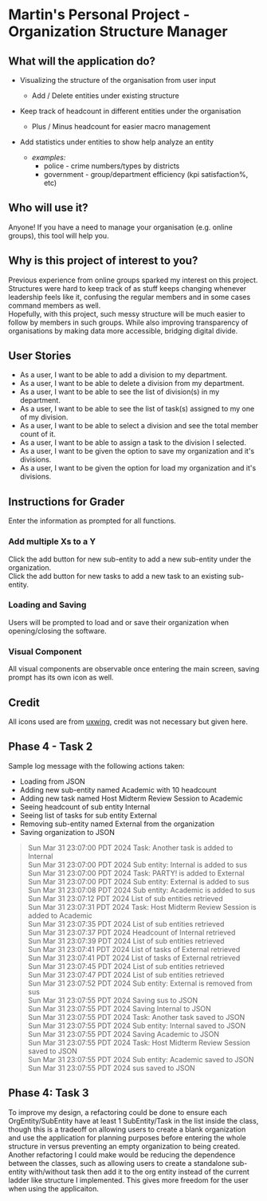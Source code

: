 # Martin's Personal Project - Organization Structure Manager

## What will the application do?

- Visualizing the structure of the organisation from user input
  - Add / Delete entities under existing structure

- Keep track of headcount in different entities under the organisation
  - Plus / Minus headcount for easier macro management

- Add statistics under entities to show help analyze an entity
  - *examples:* 
    - police - crime numbers/types by districts
    - government - group/department efficiency (kpi satisfaction%, etc)

## Who will use it?

Anyone! If you have a need to manage your organisation (e.g. online groups), 
this tool will help you.

## Why is this project of interest to you?

Previous experience from online groups sparked my interest on this project.
Structures were hard to keep track of as stuff keeps changing whenever leadership feels like it, 
confusing the regular members and in some cases command members as well.\
Hopefully, with this project, such messy structure will be much easier to
follow by members in such groups. 
While also improving transparency of organisations by making data more accessible, bridging digital divide.

## User Stories
- As a user, I want to be able to add a division to my department.
- As a user, I want to be able to delete a division from my department.
- As a user, I want to be able to see the list of division(s) in my department.
- As a user, I want to be able to see the list of task(s) assigned to my one of my division.
- As a user, I want to be able to select a division and see the total member count of it.
- As a user, I want to be able to assign a task to the division I selected.
- As a user, I want to be given the option to save my organization and it's divisions.
- As a user, I want to be given the option for load my organization and it's divisions.

## Instructions for Grader
Enter the information as prompted for all functions.
### Add multiple Xs to a Y
Click the add button for new sub-entity to add a new sub-entity under the organization.\
Click the add button for new tasks to add a new task to an existing sub-entity.

### Loading and Saving
Users will be prompted to load and or save their organization when opening/closing the software.

### Visual Component
All visual components are observable once entering the main screen, saving prompt has its own icon as well.

## Credit
All icons used are from [uxwing](https://uxwing.com/license/), credit was not necessary but given here.

## Phase 4 - Task 2
Sample log message with the following actions taken:
- Loading from JSON
- Adding new sub-entity named Academic with 10 headcount
- Adding new task named Host Midterm Review Session to Academic
- Seeing headcount of sub entity Internal
- Seeing list of tasks for sub entity External
- Removing sub-entity named External from the organization
- Saving organization to JSON
> Sun Mar 31 23:07:00 PDT 2024
Task: Another task is added to Internal\
Sun Mar 31 23:07:00 PDT 2024
Sub entity: Internal is added to sus\
Sun Mar 31 23:07:00 PDT 2024
Task: PARTY! is added to External\
Sun Mar 31 23:07:00 PDT 2024
Sub entity: External is added to sus\
Sun Mar 31 23:07:08 PDT 2024
Sub entity: Academic is added to sus\
Sun Mar 31 23:07:12 PDT 2024
List of sub entities retrieved\
Sun Mar 31 23:07:31 PDT 2024
Task: Host Midterm Review Session is added to Academic\
Sun Mar 31 23:07:35 PDT 2024
List of sub entities retrieved\
Sun Mar 31 23:07:37 PDT 2024
Headcount of Internal retrieved\
Sun Mar 31 23:07:39 PDT 2024
List of sub entities retrieved\
Sun Mar 31 23:07:41 PDT 2024
List of tasks of External retrieved\
Sun Mar 31 23:07:41 PDT 2024
List of tasks of External retrieved\
Sun Mar 31 23:07:45 PDT 2024
List of sub entities retrieved\
Sun Mar 31 23:07:47 PDT 2024
List of sub entities retrieved\
Sun Mar 31 23:07:52 PDT 2024
Sub entity: External is removed from sus\
Sun Mar 31 23:07:55 PDT 2024
Saving sus to JSON\
Sun Mar 31 23:07:55 PDT 2024
Saving Internal to JSON\
Sun Mar 31 23:07:55 PDT 2024
Task: Another task saved to JSON\
Sun Mar 31 23:07:55 PDT 2024
Sub entity: Internal saved to JSON\
Sun Mar 31 23:07:55 PDT 2024
Saving Academic to JSON\
Sun Mar 31 23:07:55 PDT 2024
Task: Host Midterm Review Session saved to JSON\
Sun Mar 31 23:07:55 PDT 2024
Sub entity: Academic saved to JSON\
Sun Mar 31 23:07:55 PDT 2024
sus saved to JSON

## Phase 4: Task 3
To improve my design, a refactoring could be done to ensure each OrgEntity/SubEntity have at least 1 SubEntity/Task in the list inside the class, though this is a tradeoff on allowing users to create a blank organization and use the application for planning purposes before entering the whole structure in versus preventing an empty organization to being created.
Another refactoring I could make would be reducing the dependence between the classes, such as allowing users to create a standalone sub-entity with/without task then add it to the org entity instead of the current ladder like structure I implemented. This gives more freedom for the user when using the applicaiton.
